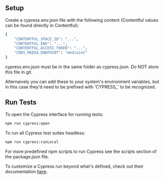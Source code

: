 ## Setup

Create a cypress.env.json file with the following content (Contentful values can be found directly in Contentful):

```bash
{
    "CONTENTFUL_SPACE_ID": "...",
    "CONTENTFUL_ENV": "...",
    "CONTENTFUL_ACCESS_TOKEN": "...",
    "CRDS_MEDIA_ENDPOINT": "mediaint"
}
```

cypress.env.json must be in the same folder as cypress.json. Do NOT store this file in git.

Alternaively you can add these to your system's environment variables, but in this case they'd need to be prefixed with 'CYPRESS_' to be recognized.

## Run Tests

To open the Cypress interface for running tests:
```bash
npm run cypress:open
```

To run all Cypress test suites headless:
```bash
npm run cypress:runLocal
```

For more predefined npm scripts to run Cypress see the scripts section of the package.json file.

To customize a Cypress run beyond what's defined, check out their documentation [here](https://docs.cypress.io/guides/guides/command-line.html).